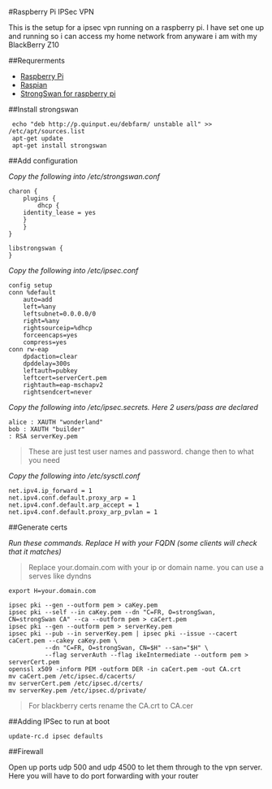#Raspberry Pi IPSec VPN

This is the setup for a ipsec vpn running on a raspberry pi. I have set one up and running so i can access my home network from anyware i am with my BlackBerry Z10

##Requrerments 

*   [Raspberry Pi](http://www.raspberrypi.org/)
*   [Raspian](http://www.raspbian.org/)
*   [StrongSwan for raspberry pi](http://www.strongswan.org/)


##Install strongswan

     echo "deb http://p.quinput.eu/debfarm/ unstable all" >> /etc/apt/sources.list
     apt-get update
     apt-get install strongswan

##Add configuration

*Copy the following into /etc/strongswan.conf*

    charon {
        plugins {                
            dhcp {
        identity_lease = yes
        }
        }
    }

    libstrongswan {
    }

*Copy the following into /etc/ipsec.conf*
    
    config setup
    conn %default
        auto=add
        left=%any
        leftsubnet=0.0.0.0/0
        right=%any
        rightsourceip=%dhcp
        forceencaps=yes
        compress=yes
    conn rw-eap
        dpdaction=clear
        dpddelay=300s
        leftauth=pubkey
        leftcert=serverCert.pem
        rightauth=eap-mschapv2
        rightsendcert=never

*Copy the following into /etc/ipsec.secrets. Here 2 users/pass are declared*
    
    alice : XAUTH "wonderland"
    bob : XAUTH "builder"
    : RSA serverKey.pem

>These are just test user names and password. change then to what you need

*Copy the following into /etc/sysctl.conf*

    net.ipv4.ip_forward = 1
    net.ipv4.conf.default.proxy_arp = 1
    net.ipv4.conf.default.arp_accept = 1
    net.ipv4.conf.default.proxy_arp_pvlan = 1

##Generate certs

*Run these commands. Replace H with your FQDN (some clients will check that it matches)*

>Replace your.domain.com with your ip or domain name. you can use a serves like dyndns

    export H=your.domain.com

    ipsec pki --gen --outform pem > caKey.pem
    ipsec pki --self --in caKey.pem --dn "C=FR, O=strongSwan, CN=strongSwan CA" --ca --outform pem > caCert.pem
    ipsec pki --gen --outform pem > serverKey.pem
    ipsec pki --pub --in serverKey.pem | ipsec pki --issue --cacert caCert.pem --cakey caKey.pem \
              --dn "C=FR, O=strongSwan, CN=$H" --san="$H" \
              --flag serverAuth --flag ikeIntermediate --outform pem > serverCert.pem
    openssl x509 -inform PEM -outform DER -in caCert.pem -out CA.crt
    mv caCert.pem /etc/ipsec.d/cacerts/
    mv serverCert.pem /etc/ipsec.d/certs/
    mv serverKey.pem /etc/ipsec.d/private/

>For blackberry certs rename the CA.crt to CA.cer 

##Adding IPSec to run at boot
    
    update-rc.d ipsec defaults

##Firewall

Open up ports udp 500 and udp 4500 to let them through to the vpn server. Here you will have to do port forwarding with your router

